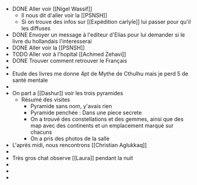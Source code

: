 - DONE Aller voir [[Nigel Wassif]]
	- Il nous dit d'aller voir la [[PSNSH]]
	- Si on trouve des infos sur [[Expédition carlyle]] lui passer pour qu'il les diffuses
- DONE Envoyer un message à l'editeur d'Elias pour lui demander si le livre du hollandais l'interesserai
- DONE Aller voir la [[PSNSH]]
- TODO Aller voir à l'hopital [[Achmed Zehavi]]
- DONE Trouver comment retrouver le Français
-
- Etude des livres me donne 4pt de Mythe de Cthulhu mais je perd 5 de santé mentale
-
- On part a [[Dashur]] voir les trois pyramides
	- Résumé des visites
		- Pyramide sans nom, y'avais rien
		- Pyramide penchée : Dans une piece secrete
		- On a trouvé des constellations et des gemmes, ainsi que des map avec des continents et un emplacement marqué sur chacuns
		- On a pris des photos de la salle
- L'après midi, nous rencontrons [[Christian Aglukkaq]]
-
- Très gros chat observe [[Laura]] pendant la nuit
-
-
-